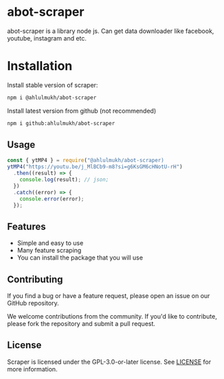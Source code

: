 # abot-scraper

abot-scraper is a library node js. Can get data downloader like facebook, youtube, instagram and etc.

# Installation

Install stable version of scraper:

```sh
npm i @ahlulmukh/abot-scraper
```

Install latest version from github (not recommended)

```sh
npm i github:ahlulmukh/abot-scraper
```

## Usage

```js
const { ytMP4 } = require("@ahlulmukh/abot-scraper)
ytMP4("https://youtu.be/j_MlBCb9-m8?si=g6KsGM6cHNotU-rH")
  .then((result) => {
    console.log(result); // json;
  })
  .catch((error) => {
    console.error(error);
  });
```

## Features

- Simple and easy to use
- Many feature scraping
- You can install the package that you will use

## Contributing

If you find a bug or have a feature request, please open an issue on our GitHub repository.

We welcome contributions from the community. If you'd like to contribute, please fork the repository and submit a pull request.

## License

Scraper is licensed under the GPL-3.0-or-later license. See [LICENSE](LICENSE) for more information.
